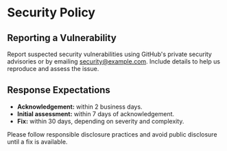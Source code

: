 # Security Policy

## Reporting a Vulnerability

Report suspected security vulnerabilities using GitHub's private security advisories or by emailing security@example.com. Include details to help us reproduce and assess the issue.

## Response Expectations

- **Acknowledgement:** within 2 business days.
- **Initial assessment:** within 7 days of acknowledgement.
- **Fix:** within 30 days, depending on severity and complexity.

Please follow responsible disclosure practices and avoid public disclosure until a fix is available.
